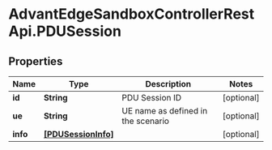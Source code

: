 # AdvantEdgeSandboxControllerRestApi.PDUSession

## Properties
Name | Type | Description | Notes
------------ | ------------- | ------------- | -------------
**id** | **String** | PDU Session ID | [optional] 
**ue** | **String** | UE name as defined in the scenario | [optional] 
**info** | [**[PDUSessionInfo]**](PDUSessionInfo.md) |  | [optional] 


